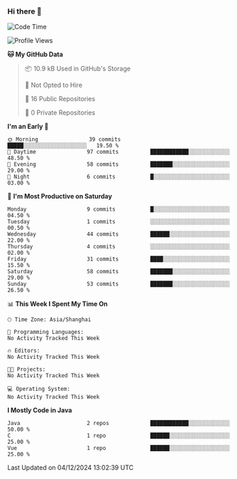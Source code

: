 ### Hi there 👋
<!--START_SECTION:waka-->
![Code Time](http://img.shields.io/badge/Code%20Time-442%20hrs%2034%20mins-blue)

![Profile Views](http://img.shields.io/badge/Profile%20Views-0-blue)

**🐱 My GitHub Data** 

> 📦 10.9 kB Used in GitHub's Storage 
 > 
> 🚫 Not Opted to Hire
 > 
> 📜 16 Public Repositories 
 > 
> 🔑 0 Private Repositories 
 > 
**I'm an Early 🐤** 

```text
🌞 Morning                39 commits          █████░░░░░░░░░░░░░░░░░░░░   19.50 % 
🌆 Daytime                97 commits          ████████████░░░░░░░░░░░░░   48.50 % 
🌃 Evening                58 commits          ███████░░░░░░░░░░░░░░░░░░   29.00 % 
🌙 Night                  6 commits           █░░░░░░░░░░░░░░░░░░░░░░░░   03.00 % 
```
📅 **I'm Most Productive on Saturday** 

```text
Monday                   9 commits           █░░░░░░░░░░░░░░░░░░░░░░░░   04.50 % 
Tuesday                  1 commits           ░░░░░░░░░░░░░░░░░░░░░░░░░   00.50 % 
Wednesday                44 commits          ██████░░░░░░░░░░░░░░░░░░░   22.00 % 
Thursday                 4 commits           ░░░░░░░░░░░░░░░░░░░░░░░░░   02.00 % 
Friday                   31 commits          ████░░░░░░░░░░░░░░░░░░░░░   15.50 % 
Saturday                 58 commits          ███████░░░░░░░░░░░░░░░░░░   29.00 % 
Sunday                   53 commits          ███████░░░░░░░░░░░░░░░░░░   26.50 % 
```


📊 **This Week I Spent My Time On** 

```text
🕑︎ Time Zone: Asia/Shanghai

💬 Programming Languages: 
No Activity Tracked This Week

🔥 Editors: 
No Activity Tracked This Week

🐱‍💻 Projects: 
No Activity Tracked This Week

💻 Operating System: 
No Activity Tracked This Week
```

**I Mostly Code in Java** 

```text
Java                     2 repos             ████████████░░░░░░░░░░░░░   50.00 % 
C                        1 repo              ██████░░░░░░░░░░░░░░░░░░░   25.00 % 
Vue                      1 repo              ██████░░░░░░░░░░░░░░░░░░░   25.00 % 
```




 Last Updated on 04/12/2024 13:02:39 UTC
<!--END_SECTION:waka-->
<!--
**0Cherish/0Cherish** is a ✨ _special_ ✨ repository because its `README.md` (this file) appears on your GitHub profile.

Here are some ideas to get you started:

- 🔭 I’m currently working on ...
- 🌱 I’m currently learning ...
- 👯 I’m looking to collaborate on ...
- 🤔 I’m looking for help with ...
- 💬 Ask me about ...
- 📫 How to reach me: ...
- 😄 Pronouns: ...
- ⚡ Fun fact: ...
-->
